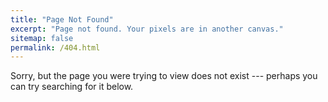 ```yaml
---
title: "Page Not Found"
excerpt: "Page not found. Your pixels are in another canvas."
sitemap: false
permalink: /404.html
---
```


Sorry, but the page you were trying to view does not exist --- perhaps you can try searching for it below.
<script> var GOOG_FIXURL_LANG = 'en'; var GOOG_FIXURL_SITE = '{{ site.url }}' </script> <script src="https://linkhelp.clients.google.com/tbproxy/lh/wm/fixurl.js"> </script> 
